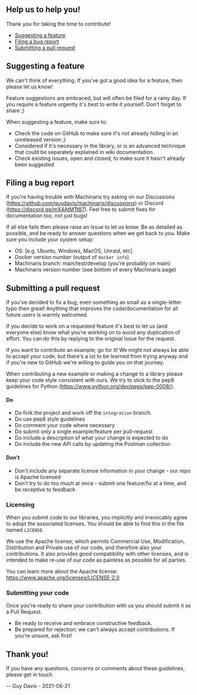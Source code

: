 ## Help us to help you!

Thank you for taking the time to contribute!

* [Suggesting a feature](#suggesting-a-feature)
* [Filing a bug report](#filing-a-bug-report)
* [Submitting a pull request](#submitting-a-pull-request)

## Suggesting a feature

We can't think of everything. If you've got a good idea for a feature, then please let us know!

Feature suggestions are embraced, but will often be filed for a rainy day. If you require a feature urgently it's best to write it yourself. Don't forget to share ;)

When suggesting a feature, make sure to:

* Check the code on GitHub to make sure it's not already hiding in an unreleased version ;)
* Considered if it's necessary in the library, or is an advanced technique that could be separately explained in wiki documentation.
* Check existing issues, open and closed, to make sure it hasn't already been suggested

## Filing a bug report

If you're having trouble with Machinaris try asking on our Discussions (https://github.com/guydavis/machinaris/discussions) or Discord (https://discord.gg/mX4AtMTt87).  Feel free to submit fixes for documentation too, not just bugs!

If all else fails then please raise an Issue to let us know. Be as detailed as possible, and be ready to answer questions when we get back to you. Make sure you include your system setup:

 - OS: [e.g. Ubuntu, Windows, MacOS, Unraid, etc]
 - Docker version number (output of `docker info`)
 - Machinaris branch: main/test/develop (you're probably on main)
 - Machinaris version number (see bottom of every Machinaris page)

## Submitting a pull request

If you've decided to fix a bug, even something as small as a single-letter typo then great! Anything that improves the code/documentation for all future users is warmly welcomed.

If you decide to work on a  requested feature it's best to let us (and everyone else) know what you're working on to avoid any duplication of effort. You can do this by replying to the original Issue for the request.

If you want to contribute an example; go for it! We might not always be able to accept your code, but there's a lot to be learned from trying anyway and if you're new to GitHub we're willing to guide you on that journey.

When contributing a new example or making a change to a library please keep your code style consistent with ours. We try to stick to the pep8 guidelines for Python (https://www.python.org/dev/peps/pep-0008/).

#### Do

* Do fork the project and work off the `integration` branch.
* Do use pep8 style guidelines
* Do comment your code where necessary
* Do submit only a single example/feature per pull-request
* Do include a description of what your change is expected to do
* Do include the new API calls by updating the Postman collection

#### Don't

* Don't include any separate license information in your change - our repo is Apache licensed
* Don't try to do too much at once - submit one feature/fix at a time, and be receptive to feedback

### Licensing

When you submit code to our libraries, you implicitly and irrevocably agree to adopt the associated licenses. You should be able to find this in the file named `LICENSE`.

We  use the Apache license; which permits Commercial Use, Modification, Distribution and Private use of our code, and therefore also your contributions. It also provides good compatibility with other licenses, and is intended to make re-use of our code as painless as possible for all parties.

You can learn more about the Apache license: https://www.apache.org/licenses/LICENSE-2.0

### Submitting your code

Once you're ready to share your contribution with us you should submit it as a Pull Request.

* Be ready to receive and embrace constructive feedback.
* Be prepared for rejection; we can't always accept contributions. If you're unsure, ask first!

## Thank you!

If you have any questions, concerns or comments about these guidelines, please get in touch. 

-- Guy Davis - 2021-06-21

